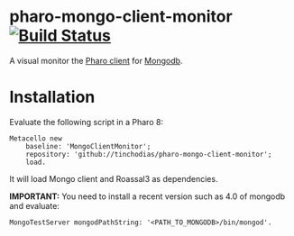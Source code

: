 # pharo-mongo-client-monitor [![Build Status](https://travis-ci.org/tinchodias/pharo-mongo-client-monitor.png)](http://travis-ci.org/tinchodias/pharo-mongo-client-monitor)


A visual monitor the [Pharo client](https://github.com/pharo-nosql/mongotalk) for [Mongodb](https://www.mongodb.com/).


# Installation

Evaluate the following script in a Pharo 8:

~~~Smalltalk
Metacello new
    baseline: 'MongoClientMonitor';
    repository: 'github://tinchodias/pharo-mongo-client-monitor';
    load.
~~~

It will load Mongo client and Roassal3 as dependencies.

**IMPORTANT:** You need to install a recent version such as 4.0 of mongodb and evaluate:
~~~Smalltalk
MongoTestServer mongodPathString: '<PATH_TO_MONGODB>/bin/mongod'.
~~~
